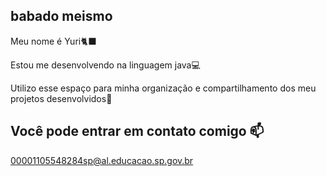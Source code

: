 ## babado meismo
Meu nome é Yuri🐈‍⬛

Estou me desenvolvendo na linguagem java💻

Utilizo esse espaço para minha organização e compartilhamento dos meu projetos desenvolvidos📁

## Você pode entrar em contato comigo 📫

00001105548284sp@al.educacao.sp.gov.br
<!--
**YuriViotto/YuriViotto** is a ✨ _special_ ✨ repository because its `README.md` (this file) appears on your GitHub profile.

Here are some ideas to get you started:

- 🔭 I’m currently working on ...
- 🌱 I’m currently learning ...
- 👯 I’m looking to collaborate on ...
- 🤔 I’m looking for help with ...
- 💬 Ask me about ...
- 📫 How to reach me: ...
- 😄 Pronouns: ...
- ⚡ Fun fact: ...
-->
